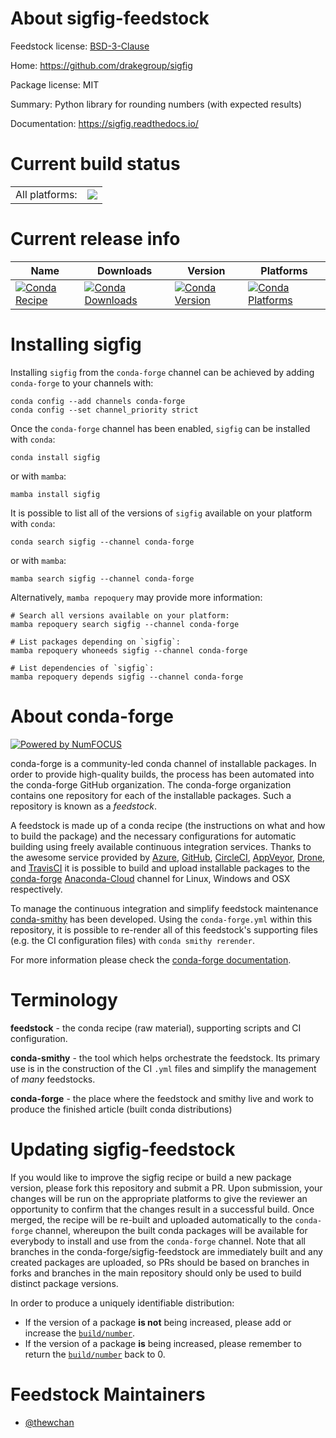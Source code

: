 About sigfig-feedstock
======================

Feedstock license: [BSD-3-Clause](https://github.com/conda-forge/sigfig-feedstock/blob/main/LICENSE.txt)

Home: https://github.com/drakegroup/sigfig

Package license: MIT

Summary: Python library for rounding numbers (with expected results)

Documentation: https://sigfig.readthedocs.io/

Current build status
====================


<table><tr><td>All platforms:</td>
    <td>
      <a href="https://dev.azure.com/conda-forge/feedstock-builds/_build/latest?definitionId=19992&branchName=main">
        <img src="https://dev.azure.com/conda-forge/feedstock-builds/_apis/build/status/sigfig-feedstock?branchName=main">
      </a>
    </td>
  </tr>
</table>

Current release info
====================

| Name | Downloads | Version | Platforms |
| --- | --- | --- | --- |
| [![Conda Recipe](https://img.shields.io/badge/recipe-sigfig-green.svg)](https://anaconda.org/conda-forge/sigfig) | [![Conda Downloads](https://img.shields.io/conda/dn/conda-forge/sigfig.svg)](https://anaconda.org/conda-forge/sigfig) | [![Conda Version](https://img.shields.io/conda/vn/conda-forge/sigfig.svg)](https://anaconda.org/conda-forge/sigfig) | [![Conda Platforms](https://img.shields.io/conda/pn/conda-forge/sigfig.svg)](https://anaconda.org/conda-forge/sigfig) |

Installing sigfig
=================

Installing `sigfig` from the `conda-forge` channel can be achieved by adding `conda-forge` to your channels with:

```
conda config --add channels conda-forge
conda config --set channel_priority strict
```

Once the `conda-forge` channel has been enabled, `sigfig` can be installed with `conda`:

```
conda install sigfig
```

or with `mamba`:

```
mamba install sigfig
```

It is possible to list all of the versions of `sigfig` available on your platform with `conda`:

```
conda search sigfig --channel conda-forge
```

or with `mamba`:

```
mamba search sigfig --channel conda-forge
```

Alternatively, `mamba repoquery` may provide more information:

```
# Search all versions available on your platform:
mamba repoquery search sigfig --channel conda-forge

# List packages depending on `sigfig`:
mamba repoquery whoneeds sigfig --channel conda-forge

# List dependencies of `sigfig`:
mamba repoquery depends sigfig --channel conda-forge
```


About conda-forge
=================

[![Powered by
NumFOCUS](https://img.shields.io/badge/powered%20by-NumFOCUS-orange.svg?style=flat&colorA=E1523D&colorB=007D8A)](https://numfocus.org)

conda-forge is a community-led conda channel of installable packages.
In order to provide high-quality builds, the process has been automated into the
conda-forge GitHub organization. The conda-forge organization contains one repository
for each of the installable packages. Such a repository is known as a *feedstock*.

A feedstock is made up of a conda recipe (the instructions on what and how to build
the package) and the necessary configurations for automatic building using freely
available continuous integration services. Thanks to the awesome service provided by
[Azure](https://azure.microsoft.com/en-us/services/devops/), [GitHub](https://github.com/),
[CircleCI](https://circleci.com/), [AppVeyor](https://www.appveyor.com/),
[Drone](https://cloud.drone.io/welcome), and [TravisCI](https://travis-ci.com/)
it is possible to build and upload installable packages to the
[conda-forge](https://anaconda.org/conda-forge) [Anaconda-Cloud](https://anaconda.org/)
channel for Linux, Windows and OSX respectively.

To manage the continuous integration and simplify feedstock maintenance
[conda-smithy](https://github.com/conda-forge/conda-smithy) has been developed.
Using the ``conda-forge.yml`` within this repository, it is possible to re-render all of
this feedstock's supporting files (e.g. the CI configuration files) with ``conda smithy rerender``.

For more information please check the [conda-forge documentation](https://conda-forge.org/docs/).

Terminology
===========

**feedstock** - the conda recipe (raw material), supporting scripts and CI configuration.

**conda-smithy** - the tool which helps orchestrate the feedstock.
                   Its primary use is in the construction of the CI ``.yml`` files
                   and simplify the management of *many* feedstocks.

**conda-forge** - the place where the feedstock and smithy live and work to
                  produce the finished article (built conda distributions)


Updating sigfig-feedstock
=========================

If you would like to improve the sigfig recipe or build a new
package version, please fork this repository and submit a PR. Upon submission,
your changes will be run on the appropriate platforms to give the reviewer an
opportunity to confirm that the changes result in a successful build. Once
merged, the recipe will be re-built and uploaded automatically to the
`conda-forge` channel, whereupon the built conda packages will be available for
everybody to install and use from the `conda-forge` channel.
Note that all branches in the conda-forge/sigfig-feedstock are
immediately built and any created packages are uploaded, so PRs should be based
on branches in forks and branches in the main repository should only be used to
build distinct package versions.

In order to produce a uniquely identifiable distribution:
 * If the version of a package **is not** being increased, please add or increase
   the [``build/number``](https://docs.conda.io/projects/conda-build/en/latest/resources/define-metadata.html#build-number-and-string).
 * If the version of a package **is** being increased, please remember to return
   the [``build/number``](https://docs.conda.io/projects/conda-build/en/latest/resources/define-metadata.html#build-number-and-string)
   back to 0.

Feedstock Maintainers
=====================

* [@thewchan](https://github.com/thewchan/)

